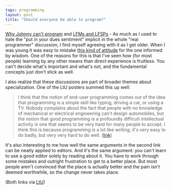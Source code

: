 ```yaml
---
tags: programming
layout: post
title: "Should everyone be able to program?"
---
```




<a href="http://www.bricklin.com/wontprogram.htm">Why Johnny can't program</a> and <a href="http://www.paulgraham.com/vanlfsp.html">LFMs and LFSPs</a> - As much as I used to hate the "put in your dues sentiment" implicit in the whole "real programmer" discussion, I find myself agreeing with it as I get older. When I was young it was easy to mistake <a href="http://groups.google.com/groups?q=g:thl566347245d;dq=;hl=en;lr=;ie=UTF-8;selm=9nijetomo77o4oqp3sq4pk2f36doo6hjaj%404ax.com">this kind of attitude</a> for the one informed by wisdom. One of the reasons for this is that I've seen how (for most people) learning by any other means than direct experience is fruitless. You can't decide what's important and what's not, and the fundamental concepts just don't stick as well.

<p>I also realize that these discussions are part of broader themes about specialization. One of the LtU posters summed this up well:</p>

<blockquote> I think that the notion of end-user programming comes out of the idea that programming is a simple skill like typing, driving a car, or using a TV. Nobody complains about the fact that people with no knowledge of mechanical or electrical engineering can't design automobiles, but the notion that good programming is a profoundly difficult intellectual activity is one that seems to be very hard for many people to accept. I think this is because programming is a lot like writing; it's very easy to do badly, but very very hard to do well. (<a href="http://lambda.weblogs.com/discuss/msgReader$4344?y=2002;m=9;d=20">link</a>)</blockquote>

<p>It's also interesting to me how well the same arguments in the second link can be neatly applied to editors. And it's the same argument: you can't learn to use a good editor solely by reading about it. You have to work through some mistakes and outright frustration to get to a better place. But most people aren't convinced that the place is actually better and the pain isn't deemed worthwhile, so the change never takes place.</p>

<p>(Both links via <a href="http://lambda.weblogs.com/">LtU</a>)</p>


